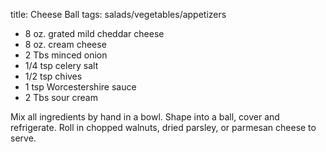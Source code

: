 title: Cheese Ball
tags: salads/vegetables/appetizers

* 8 oz. grated mild cheddar cheese
* 8 oz. cream cheese
* 2 Tbs minced onion
* 1/4 tsp celery salt
* 1/2 tsp chives
* 1 tsp Worcestershire sauce
* 2 Tbs sour cream

Mix all ingredients by hand in a bowl.  Shape into a ball, cover and refrigerate.  Roll in chopped walnuts, dried parsley, or parmesan cheese to serve.
